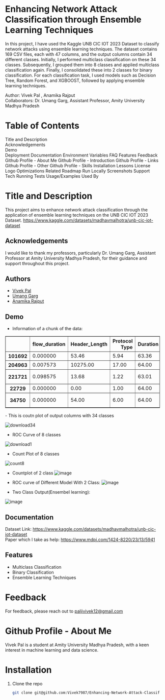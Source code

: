 # Enhancing Network Attack Classification through Ensemble Learning Techniques
In this project, I have used the Kaggle UNB CIC IOT 2023 Dataset to classify network attacks using ensemble learning techniques. The dataset contains 169 CSV files, each with 47 columns, and the output columns contain 34 different classes. Initially, I performed multiclass classification on these 34 classes. Subsequently, I grouped them into 8 classes and applied multiclass classification again. Finally, I consolidated these into 2 classes for binary classification. For each classification task, I used models such as Decision Tree, Random Forest, and XGBOOST, followed by applying ensemble learning techniques.

Author: Vivek Pal , Anamika Rajput                                 
Collaborators: Dr. Umang Garg, Assistant Professor, Amity University Madhya Pradesh      
# Table of Contents
Title and Description    
Acknowledgements    
Demo   
Deployment Documentation Environment Variables FAQ Features Feedback Github Profile - About Me Github Profile - Introduction Github Profile - Links Github Profile - Other Github Profile - Skills Installation Lessons License Logo Optimizations Related Roadmap Run Locally Screenshots Support Tech Running Tests Usage/Examples Used By

# Title and Description
This project aims to enhance network attack classification through the application of ensemble learning techniques on the UNB CIC IOT 2023 Dataset.       https://www.kaggle.com/datasets/madhavmalhotra/unb-cic-iot-dataset         
## Acknowledgements     
I would like to thank my professors, particularly Dr. Umang Garg, Assistant Professor at Amity University Madhya Pradesh, for their guidance and support throughout this project.      
## Authors      
- [Vivek Pal](https://github.com/Vivek7987)     
- [Umang Garg](https://scholar.google.co.in/citations?user=sLv_RAMAAAAJ&hl=en)
- [Anamika Rajput]()
## Demo 
- Information of a chunk of the data:

  <div id="df-91be0d00-0646-4c57-9cb7-344338a5fe43" class="colab-df-container">
    <div>

<table border="1" class="dataframe">
  <thead>
    <tr style="text-align: right;">
      <th></th>
      <th>flow_duration</th>
      <th>Header_Length</th>
      <th>Protocol Type</th>
      <th>Duration</th>
      <th>Rate</th>
      <th>Srate</th>
      <th>Drate</th>
      <th>fin_flag_number</th>
      <th>syn_flag_number</th>
      <th>rst_flag_number</th>
      <th>psh_flag_number</th>
      <th>ack_flag_number</th>
      <th>ece_flag_number</th>
      <th>cwr_flag_number</th>
      <th>ack_count</th>
      <th>syn_count</th>
      <th>fin_count</th>
      <th>urg_count</th>
      <th>rst_count</th>
      <th>HTTP</th>
      <th>HTTPS</th>
      <th>DNS</th>
      <th>Telnet</th>
      <th>SMTP</th>
      <th>SSH</th>
      <th>IRC</th>
      <th>TCP</th>
      <th>UDP</th>
      <th>DHCP</th>
      <th>ARP</th>
      <th>ICMP</th>
      <th>IPv</th>
      <th>LLC</th>
      <th>Tot sum</th>
      <th>Min</th>
      <th>Max</th>
      <th>AVG</th>
      <th>Std</th>
      <th>Tot size</th>
      <th>IAT</th>
      <th>Number</th>
      <th>Magnitue</th>
      <th>Radius</th>
      <th>Covariance</th>
      <th>Variance</th>
      <th>Weight</th>
      <th>label</th>
    </tr>
  </thead>
  <tbody>
    <tr>
      <th>101692</th>
      <td>0.000000</td>
      <td>53.46</td>
      <td>5.94</td>
      <td>63.36</td>
      <td>32.282695</td>
      <td>32.282695</td>
      <td>0.0</td>
      <td>0.0</td>
      <td>0.0</td>
      <td>0.0</td>
      <td>0.0</td>
      <td>0.0</td>
      <td>0.0</td>
      <td>0.0</td>
      <td>0.0</td>
      <td>0.00</td>
      <td>0.0</td>
      <td>0.0</td>
      <td>0.00</td>
      <td>0.0</td>
      <td>0.0</td>
      <td>0.0</td>
      <td>0.0</td>
      <td>0.0</td>
      <td>0.0</td>
      <td>0.0</td>
      <td>1.0</td>
      <td>0.0</td>
      <td>0.0</td>
      <td>0.0</td>
      <td>0.0</td>
      <td>1.0</td>
      <td>1.0</td>
      <td>568.20</td>
      <td>54.06</td>
      <td>55.20</td>
      <td>54.215864</td>
      <td>0.357419</td>
      <td>54.06</td>
      <td>8.307598e+07</td>
      <td>9.5</td>
      <td>10.412846</td>
      <td>0.505921</td>
      <td>0.721418</td>
      <td>0.19</td>
      <td>141.55</td>
      <td>DDoS-TCP_Flood</td>
    </tr>
    <tr>
      <th>204963</th>
      <td>0.007573</td>
      <td>10275.00</td>
      <td>17.00</td>
      <td>64.00</td>
      <td>28143.121492</td>
      <td>28143.121492</td>
      <td>0.0</td>
      <td>0.0</td>
      <td>0.0</td>
      <td>0.0</td>
      <td>0.0</td>
      <td>0.0</td>
      <td>0.0</td>
      <td>0.0</td>
      <td>0.0</td>
      <td>0.00</td>
      <td>0.0</td>
      <td>0.0</td>
      <td>0.00</td>
      <td>0.0</td>
      <td>0.0</td>
      <td>0.0</td>
      <td>0.0</td>
      <td>0.0</td>
      <td>0.0</td>
      <td>0.0</td>
      <td>0.0</td>
      <td>1.0</td>
      <td>0.0</td>
      <td>0.0</td>
      <td>0.0</td>
      <td>1.0</td>
      <td>1.0</td>
      <td>525.00</td>
      <td>50.00</td>
      <td>50.00</td>
      <td>50.000000</td>
      <td>0.000000</td>
      <td>50.00</td>
      <td>8.301601e+07</td>
      <td>9.5</td>
      <td>10.000000</td>
      <td>0.000000</td>
      <td>0.000000</td>
      <td>0.00</td>
      <td>141.55</td>
      <td>DoS-UDP_Flood</td>
    </tr>
    <tr>
      <th>221721</th>
      <td>0.098575</td>
      <td>13.68</td>
      <td>1.22</td>
      <td>63.01</td>
      <td>3.350618</td>
      <td>3.350618</td>
      <td>0.0</td>
      <td>0.0</td>
      <td>0.0</td>
      <td>0.0</td>
      <td>0.0</td>
      <td>0.0</td>
      <td>0.0</td>
      <td>0.0</td>
      <td>0.0</td>
      <td>0.05</td>
      <td>0.0</td>
      <td>0.0</td>
      <td>0.03</td>
      <td>0.0</td>
      <td>0.0</td>
      <td>0.0</td>
      <td>0.0</td>
      <td>0.0</td>
      <td>0.0</td>
      <td>0.0</td>
      <td>0.0</td>
      <td>0.0</td>
      <td>0.0</td>
      <td>0.0</td>
      <td>1.0</td>
      <td>1.0</td>
      <td>1.0</td>
      <td>9143.02</td>
      <td>267.42</td>
      <td>1490.96</td>
      <td>869.630176</td>
      <td>562.563128</td>
      <td>873.56</td>
      <td>8.325337e+07</td>
      <td>9.5</td>
      <td>41.511237</td>
      <td>795.405003</td>
      <td>333780.832837</td>
      <td>0.95</td>
      <td>141.55</td>
      <td>DDoS-ICMP_Fragmentation</td>
    </tr>
    <tr>
      <th>22729</th>
      <td>0.000000</td>
      <td>0.00</td>
      <td>1.00</td>
      <td>64.00</td>
      <td>24.105126</td>
      <td>24.105126</td>
      <td>0.0</td>
      <td>0.0</td>
      <td>0.0</td>
      <td>0.0</td>
      <td>0.0</td>
      <td>0.0</td>
      <td>0.0</td>
      <td>0.0</td>
      <td>0.0</td>
      <td>0.00</td>
      <td>0.0</td>
      <td>0.0</td>
      <td>0.00</td>
      <td>0.0</td>
      <td>0.0</td>
      <td>0.0</td>
      <td>0.0</td>
      <td>0.0</td>
      <td>0.0</td>
      <td>0.0</td>
      <td>0.0</td>
      <td>0.0</td>
      <td>0.0</td>
      <td>0.0</td>
      <td>1.0</td>
      <td>1.0</td>
      <td>1.0</td>
      <td>441.00</td>
      <td>42.00</td>
      <td>42.00</td>
      <td>42.000000</td>
      <td>0.000000</td>
      <td>42.00</td>
      <td>8.312442e+07</td>
      <td>9.5</td>
      <td>9.165151</td>
      <td>0.000000</td>
      <td>0.000000</td>
      <td>0.00</td>
      <td>141.55</td>
      <td>DDoS-ICMP_Flood</td>
    </tr>
    <tr>
      <th>34750</th>
      <td>0.000000</td>
      <td>54.00</td>
      <td>6.00</td>
      <td>64.00</td>
      <td>2.472561</td>
      <td>2.472561</td>
      <td>0.0</td>
      <td>0.0</td>
      <td>0.0</td>
      <td>0.0</td>
      <td>1.0</td>
      <td>1.0</td>
      <td>0.0</td>
      <td>0.0</td>
      <td>0.0</td>
      <td>0.00</td>
      <td>0.0</td>
      <td>1.0</td>
      <td>1.00</td>
      <td>0.0</td>
      <td>0.0</td>
      <td>0.0</td>
      <td>0.0</td>
      <td>0.0</td>
      <td>0.0</td>
      <td>0.0</td>
      <td>1.0</td>
      <td>0.0</td>
      <td>0.0</td>
      <td>0.0</td>
      <td>0.0</td>
      <td>1.0</td>
      <td>1.0</td>
      <td>567.00</td>
      <td>54.00</td>
      <td>54.00</td>
      <td>54.000000</td>
      <td>0.000000</td>
      <td>54.00</td>
      <td>8.331473e+07</td>
      <td>9.5</td>
      <td>10.392305</td>
      <td>0.000000</td>
      <td>0.000000</td>
      <td>0.00</td>
      <td>141.55</td>
      <td>DDoS-PSHACK_Flood</td>
    </tr>
  </tbody>
</table>
</div>
</div>       
-  This is coutn plot of output columns with 34 classes      

![download34](https://github.com/Vivek7987/Enhancing-Network-Attack-Classification-through-Ensemble-Learning-Techniques/assets/111482462/1e5939c6-3687-452f-94ee-460827cddbf7)


-  ROC Curve of 8 classes
  
![download1](https://github.com/Vivek7987/Enhancing-Network-Attack-Classification-through-Ensemble-Learning-Techniques/assets/111482462/38a90269-2624-4f71-903c-ee6b6089ebcc)

-  Count Plot of 8 classes

![count8](https://github.com/Vivek7987/Enhancing-Network-Attack-Classification-through-Ensemble-Learning-Techniques/assets/111482462/de2865d1-2c9e-4ad3-938e-99eb2a5a5635)

-  Countplot of 2 class
  ![image](https://github.com/Vivek7987/Enhancing-Network-Attack-Classification-through-Ensemble-Learning-Techniques/assets/111482462/57236538-c2b3-4fdd-b44a-4439c5125167)

-  ROC curve of Different Model With 2 Class:
![image](https://github.com/Vivek7987/Enhancing-Network-Attack-Classification-through-Ensemble-Learning-Techniques/assets/111482462/ce9d5691-b1ab-4cca-a7dc-b6916b98af12)



-  Two Class Output(Ensembel learning):
  
![image](https://github.com/Vivek7987/Enhancing-Network-Attack-Classification-through-Ensemble-Learning-Techniques/assets/111482462/39b5b570-3e79-4a0f-9398-29f778d28620)


## Documentation     

Dataset Link: https://www.kaggle.com/datasets/madhavmalhotra/unb-cic-iot-dataset    
Paper which I take as help:  https://www.mdpi.com/1424-8220/23/13/5941

## Features
-  Multiclass Classification
-  Binary Classification
-  Ensemble Learning Techniques

# Feedback
For feedback, please reach out to paljivivek12@gmail.com      

# Github Profile - About Me     
Vivek Pal is a student at Amity University Madhya Pradesh, with a keen interest in machine learning and data science.     

# Installation
 1. Clone the repo
    ```bash
    git clone git@github.com:Vivek7987/Enhancing-Network-Attack-Classification-through-Ensemble-Learning-Techniques.git
 
   ```

